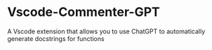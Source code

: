 # Vscode-Commenter-GPT
A Vscode extension that allows you to use ChatGPT to automatically generate docstrings for functions
